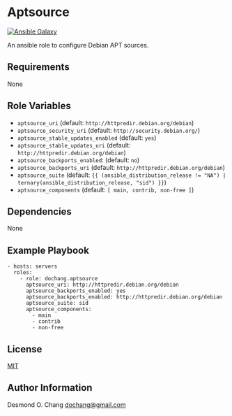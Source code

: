 Aptsource
=========

[![Ansible Galaxy](https://img.shields.io/badge/galaxy-dochang.aptsource-blue.svg)](https://galaxy.ansible.com/dochang/aptsource/)

An ansible role to configure Debian APT sources.

Requirements
------------

None

Role Variables
--------------

  - `aptsource_uri` (default: `http://httpredir.debian.org/debian`)
  - `aptsource_security_uri` (default: `http://security.debian.org/`)
  - `aptsource_stable_updates_enabled` (default: `yes`)
  - `aptsource_stable_updates_uri` (default: `http://httpredir.debian.org/debian`)
  - `aptsource_backports_enabled`: (default: `no`)
  - `aptsource_backports_uri` (default: `http://httpredir.debian.org/debian`)
  - `aptsource_suite` (default: `{{ (ansible_distribution_release != "NA") | ternary(ansible_distribution_release, "sid") }}`)
  - `aptsource_components` (default: `[ main, contrib, non-free ]`)

Dependencies
------------

None

Example Playbook
----------------

    - hosts: servers
      roles:
        - role: dochang.aptsource
          aptsource_uri: http://httpredir.debian.org/debian
          aptsource_backports_enabled: yes
          aptsource_backports_enabled: http://httpredir.debian.org/debian
          aptsource_suite: sid
          aptsource_components:
            - main
            - contrib
            - non-free

License
-------

[MIT](http://dochang.mit-license.org/)

Author Information
------------------

Desmond O. Chang <dochang@gmail.com>
